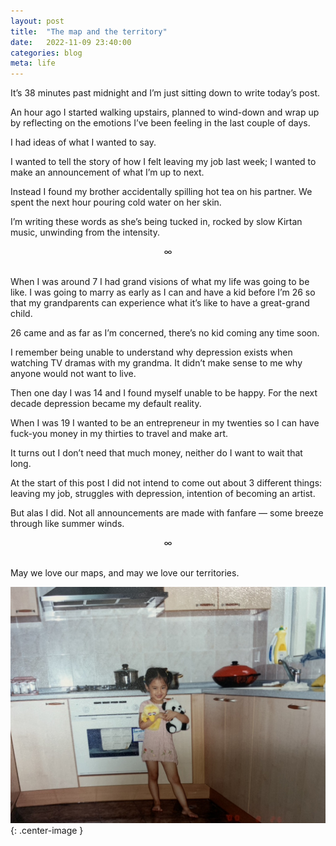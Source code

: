 ```yaml
---
layout: post
title:  "The map and the territory"
date:   2022-11-09 23:40:00
categories: blog
meta: life
---
```


It’s 38 minutes past midnight and I’m just sitting down to write today’s post.

An hour ago I started walking upstairs, planned to wind-down and wrap up by reflecting on the emotions I’ve been feeling in the last couple of days.

I had ideas of what I wanted to say.

I wanted to tell the story of how I felt leaving my job last week; I wanted to make an announcement of what I’m up to next.

Instead I found my brother accidentally spilling hot tea on his partner. We spent the next hour pouring cold water on her skin.

I’m writing these words as she’s being tucked in, rocked by slow Kirtan music, unwinding from the intensity.

<div align="center"> ∞ </div>
<br/>

When I was around 7 I had grand visions of what my life was going to be like. I was going to marry as early as I can and have a kid before I’m 26 so that my grandparents can experience what it’s like to have a great-grand child.

26 came and as far as I’m concerned, there’s no kid coming any time soon.

I remember being unable to understand why depression exists when watching TV dramas with my grandma. It didn’t make sense to me why anyone would not want to live.

Then one day I was 14 and I found myself unable to be happy. For the next decade depression became my default reality.

When I was 19 I wanted to be an entrepreneur in my twenties so I can have fuck-you money in my thirties to travel and make art.

It turns out I don’t need that much money, neither do I want to wait that long.

At the start of this post I did not intend to come out about 3 different things: leaving my job, struggles with depression, intention of becoming an artist.

But alas I did. Not all announcements are made with fanfare — some breeze through like summer winds.  

<div align="center"> ∞ </div>
<br/>

May we love our maps, and may we love our territories.

![map-territory](/images/map-territory.jpeg){: .center-image }
